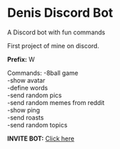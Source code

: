 # Denis Discord Bot
A Discord bot with fun commands

First project of mine on discord.

**Prefix:** W

Commands:
-8ball game<br/>
-show avatar<br/>
-define words<br/>
-send random pics<br/>
-send random memes from reddit<br/>
-show ping<br/>
-send roasts<br/>
-send random topics<br/>


**INVITE BOT:** 
[Click here](https://discord.com/api/oauth2/authorize?client_id=746827569311121479&permissions=0&scope=bot)


